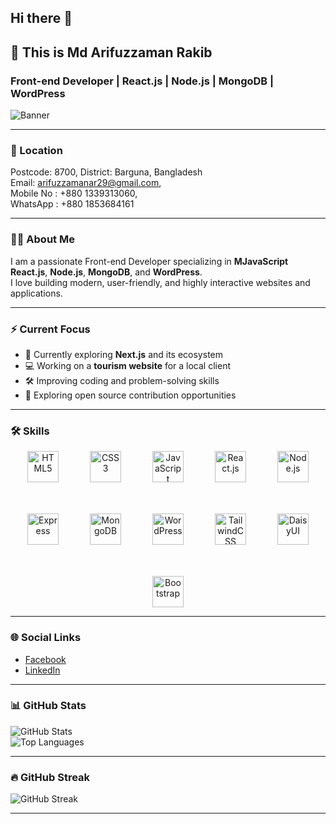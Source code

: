 ## Hi there 👋

## 👋 This is  Md Arifuzzaman Rakib
### Front-end Developer | React.js | Node.js | MongoDB | WordPress

![Banner](https://i.ibb.co/JwZjwfHD/MEIMG20221019102822-01.jpg)

---

### 📍 Location
Postcode: 8700, District: Barguna, Bangladesh  
Email: [arifuzzamanar29@gmail.com](mailto:youremail@example.com), <br/>
Mobile No : +880 1339313060,  <br/>
WhatsApp : +880 1853684161  <br/>

---

### 👨‍💻 About Me
I am a passionate Front-end Developer specializing in **MJavaScript** **React.js**, **Node.js**, **MongoDB**, and **WordPress**.  
I love building modern, user-friendly, and highly interactive websites and applications.

---

### ⚡️ Current Focus
- 🌱 Currently exploring **Next.js** and its ecosystem
- 💻 Working on a **tourism website** for a local client
- 🛠️ Improving coding and problem-solving skills
- 🚀 Exploring open source contribution opportunities

---



### 🛠️ Skills

<p align="center" style="display: flex; flex-wrap: wrap; justify-content: center; gap: 50px; margin: 0 20px">
  <img title="HTML5" src="https://cdn.jsdelivr.net/gh/devicons/devicon/icons/html5/html5-original.svg" alt="HTML5" height="50" />
  <img title="CSS3" src="https://cdn.jsdelivr.net/gh/devicons/devicon/icons/css3/css3-original.svg" alt="CSS3" height="50" />
  <img title="JavaScript" src="https://cdn.jsdelivr.net/gh/devicons/devicon/icons/javascript/javascript-original.svg" alt="JavaScript" height="50" />
  <img title="React.js" src="https://cdn.jsdelivr.net/gh/devicons/devicon/icons/react/react-original.svg" alt="React.js" height="50" />
  <img title="Node.js" src="https://cdn.jsdelivr.net/gh/devicons/devicon/icons/nodejs/nodejs-original.svg" alt="Node.js" height="50" />
  <img title="Express" src="https://i.ibb.co/7N0Fsh7s/expressjs.png" alt="Express" height="50" />
  <img title="MongoDB" src="https://cdn.jsdelivr.net/gh/devicons/devicon/icons/mongodb/mongodb-original.svg" alt="MongoDB" height="50" />
  <img title="WordPress" src="https://cdn.jsdelivr.net/gh/devicons/devicon/icons/wordpress/wordpress-original.svg" alt="WordPress" height="50" />
  <img title="TailwindCSS" src="https://i.ibb.co/F4J4yPy8/tailwind.jpg" alt="TailwindCSS" height="50" />
  <img title="DaisyUI" src="https://cdn.jsdelivr.net/gh/devicons/devicon/icons/css3/css3-original.svg" alt="DaisyUI" height="50" />
  <img title="Bootstrap" src="https://i.ibb.co/YVJ608b/boot.jpg" alt="Bootstrap" height="50" />
</p>




---

### 🌐 Social Links
- [Facebook](https://web.facebook.com/arifuzzaman.arif.98096721/?_rdc=2&_rdr#)
- [LinkedIn](https://www.linkedin.com/in/arifuzzaman01/)

---

### 📊 GitHub Stats
![GitHub Stats](https://github-readme-stats.vercel.app/api?username=Arifuzzaman01&show_icons=true&theme=tokyonight)  
![Top Languages](https://github-readme-stats.vercel.app/api/top-langs/?username=Arifuzzaman01&layout=compact)

---

### 🔥 GitHub Streak
![GitHub Streak](https://github-readme-streak-stats.herokuapp.com/?user=Arifuzzaman01&theme=tokyonight)

---

